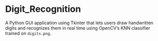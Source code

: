 # Digit_Recognition
A Python GUI application using Tkinter that lets users draw handwritten digits and recognizes them in real time using OpenCV’s KNN classifier trained on `digits.png`.
